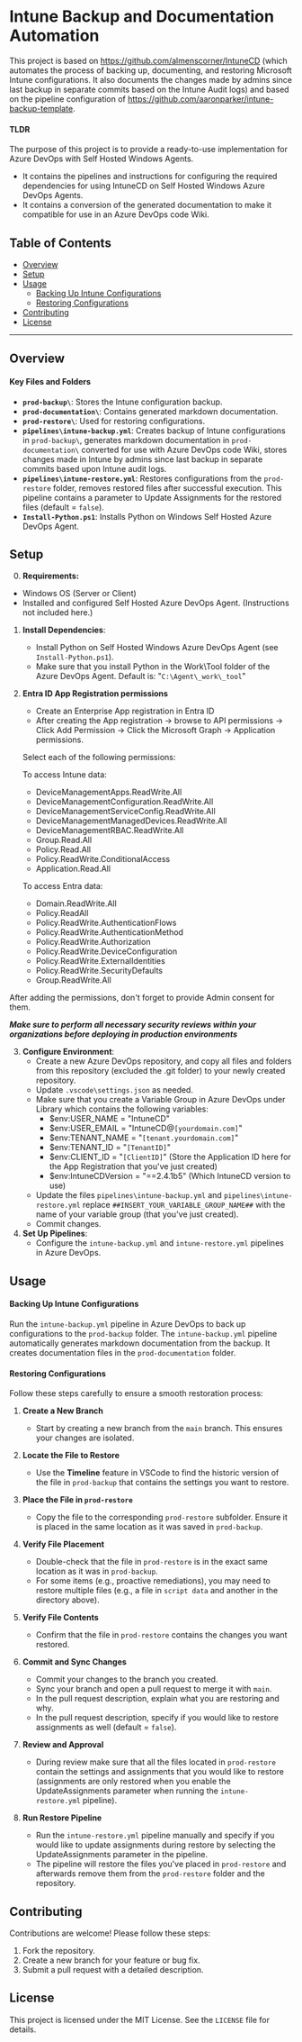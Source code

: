 # Intune Backup and Documentation Automation

This project is based on https://github.com/almenscorner/IntuneCD (which automates the process of backing up, documenting, and restoring Microsoft Intune configurations. It also documents the changes made by admins since last backup in separate commits based on the Intune Audit logs) and based on the pipeline configuration of https://github.com/aaronparker/intune-backup-template.

#### TLDR
The purpose of this project is to provide a ready-to-use implementation for Azure DevOps with Self Hosted Windows Agents.
- It contains the pipelines and instructions for configuring the required dependencies for using IntuneCD on Self Hosted Windows Azure DevOps Agents.
- It contains a conversion of the generated documentation to make it compatible for use in an Azure DevOps code Wiki.

## Table of Contents

- [Overview](#overview)
- [Setup](#setup)
- [Usage](#usage)
  - [Backing Up Intune Configurations](#backing-up-intune-configurations)
  - [Restoring Configurations](#restoring-configurations)
- [Contributing](#contributing)
- [License](#license)

---

## Overview
#### Key Files and Folders

- **`prod-backup\`**: Stores the Intune configuration backup.
- **`prod-documentation\`**: Contains generated markdown documentation.
- **`prod-restore\`**: Used for restoring configurations.
- **`pipelines\intune-backup.yml`**: Creates backup of Intune configurations in `prod-backup\`, generates markdown documentation in `prod-documentation\` converted for use with Azure DevOps code Wiki, stores changes made in Intune by admins since last backup in separate commits based upon Intune audit logs.
- **`pipelines\intune-restore.yml`**: Restores configurations from the `prod-restore` folder, removes restored files after successful execution. This pipeline contains a parameter to Update Assignments for the restored files (default = `false`).
- **`Install-Python.ps1`**: Installs Python on Windows Self Hosted Azure DevOps Agent.

## Setup
0. **Requirements:**
- Windows OS (Server or Client)
- Installed and configured Self Hosted Azure DevOps Agent. (Instructions not included here.)

1. **Install Dependencies**:
   - Install Python on Self Hosted Windows Azure DevOps Agent (see `Install-Python.ps1`).
   - Make sure that you install Python in the Work\Tool folder of the Azure DevOps Agent. Default is: "`C:\Agent\_work\_tool`"

2. **Entra ID App Registration permissions**
   - Create an Enterprise App registration in Entra ID
   - After creating the App registration -> browse to API permissions -> Click Add Permission -> Click the Microsoft Graph -> Application permissions.

   Select each of the following permissions:

   To access Intune data:
   - DeviceManagementApps.ReadWrite.All
   - DeviceManagementConfiguration.ReadWrite.All
   - DeviceManagementServiceConfig.ReadWrite.All
   - DeviceManagementManagedDevices.ReadWrite.All
   - DeviceManagementRBAC.ReadWrite.All
   - Group.Read.All
   - Policy.Read.All
   - Policy.ReadWrite.ConditionalAccess
   - Application.Read.All

   To access Entra data:
   - Domain.ReadWrite.All
   - Policy.ReadAll
   - Policy.ReadWrite.AuthenticationFlows
   - Policy.ReadWrite.AuthenticationMethod
   - Policy.ReadWrite.Authorization
   - Policy.ReadWrite.DeviceConfiguration
   - Policy.ReadWrite.ExternalIdentities
   - Policy.ReadWrite.SecurityDefaults
   - Group.ReadWrite.All

After adding the permissions, don't forget to provide Admin consent for them.

   ***Make sure to perform all necessary security reviews within your organizations before deploying in production environments***

3. **Configure Environment**:
   - Create a new Azure DevOps repository, and copy all files and folders from this repository (excluded the .git folder) to your newly created repository.
   - Update `.vscode\settings.json` as needed.
   - Make sure that you create a Variable Group in Azure DevOps under Library which contains the following variables:
      - $env:USER_NAME = "IntuneCD"
      - $env:USER_EMAIL = "IntuneCD@`[yourdomain.com]`"
      - $env:TENANT_NAME = "`[tenant.yourdomain.com]`"
      - $env:TENANT_ID = "`[TenantID]`"
      - $env:CLIENT_ID = "`[ClientID]`" (Store the Application ID here for the App Registration that you've just created)
      - $env:IntuneCDVersion = "==2.4.1b5" (Which IntuneCD version to use)
   - Update the files `pipelines\intune-backup.yml` and `pipelines\intune-restore.yml` replace `##INSERT_YOUR_VARIABLE_GROUP_NAME##` with the name of your variable group (that you've just created).
   - Commit changes.
4. **Set Up Pipelines**:
   - Configure the `intune-backup.yml` and `intune-restore.yml` pipelines in Azure DevOps.

## Usage

#### Backing Up Intune Configurations
Run the `intune-backup.yml` pipeline in Azure DevOps to back up configurations to the `prod-backup` folder.
The `intune-backup.yml` pipeline automatically generates markdown documentation from the backup. It creates documentation files in the `prod-documentation` folder.

#### Restoring Configurations
Follow these steps carefully to ensure a smooth restoration process:

1. **Create a New Branch**
    - Start by creating a new branch from the `main` branch. This ensures your changes are isolated.

2. **Locate the File to Restore**
    - Use the **Timeline** feature in VSCode to find the historic version of the file in `prod-backup` that contains the settings you want to restore.

3. **Place the File in `prod-restore`**
    - Copy the file to the corresponding `prod-restore` subfolder. Ensure it is placed in the same location as it was saved in `prod-backup`.

4. **Verify File Placement**
    - Double-check that the file in `prod-restore` is in the exact same location as it was in `prod-backup`.
    - For some items (e.g., proactive remediations), you may need to restore multiple files (e.g., a file in `script data` and another in the directory above).

5. **Verify File Contents**
    - Confirm that the file in `prod-restore` contains the changes you want restored.

6. **Commit and Sync Changes**
    - Commit your changes to the branch you created.
    - Sync your branch and open a pull request to merge it with `main`.
    - In the pull request description, explain what you are restoring and why.
    - In the pull request description, specify if you would like to restore assignments as well (default = `false`).

7. **Review and Approval**
    - During review make sure that all the files located in `prod-restore` contain the settings and assignments that you would like to restore (assignments are only restored when you enable the UpdateAssignments parameter when running the `intune-restore.yml` pipeline).

8. **Run Restore Pipeline**
   - Run the `intune-restore.yml` pipeline manually and specify if you would like to update assignments during restore by selecting the UpdateAssignments parameter in the pipeline.
   - The pipeline will restore the files you've placed in `prod-restore` and afterwards remove them from the `prod-restore` folder and the repository.

## Contributing

Contributions are welcome! Please follow these steps:
1. Fork the repository.
2. Create a new branch for your feature or bug fix.
3. Submit a pull request with a detailed description.

## License

This project is licensed under the MIT License. See the `LICENSE` file for details.
